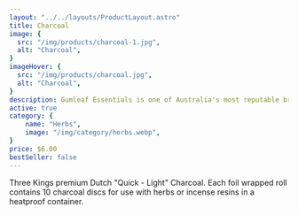 ```yaml
---
layout: "../../layouts/ProductLayout.astro"
title: Charcoal
image: {
  src: "/img/products/charcoal-1.jpg",
  alt: "Charcoal",
}
imageHover: {
  src: "/img/products/charcoal.jpg",
  alt: "Charcoal",
}
description: Gumleaf Essentials is one of Australia's most reputable brands of essential oils
active: true
category: {
    name: "Herbs",
    image: "/img/category/herbs.webp",
}
price: $6.00
bestSeller: false
---
```


Three Kings premium Dutch "Quick - Light"  Charcoal. Each foil wrapped roll contains 10 charcoal discs for use with herbs or incense resins in a heatproof container.

